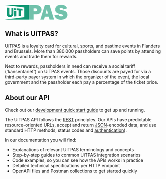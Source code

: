 <!-- focus: false -->

![](../assets/images/uitpas.png)

## What is UiTPAS?

UiTPAS is a loyalty card for cultural, sports, and pastime events in Flanders and Brussels. More than 380.000 passholders can save points by attending events and trade them for rewards.

Next to rewards, passholders in need can receive a social tariff ('kansentarief') on UiTPAS events. Those discounts are payed for via a third-party payer system in which the organizer of the event, the local government and the passholder each pay a percentage of the ticket price.

## About our API

Check out our [development quick start guide](https://publiq.stoplight.io/docs/uitpas/getting-started) to get up and running.

The UiTPAS API follows the [REST](https://en.wikipedia.org/wiki/Representational_state_transfer) principles. Our APIs have predictable resource-oriented URLs, accept and return [JSON](https://www.json.org/json-en.html)-encoded data, and use standard HTTP methods, status codes and [authentication](./authentication.md)).

In our documentation you will find:

* Explanations of relevant UiTPAS terminology and concepts
* Step-by-step guides to common UiTPAS integration scenarios
* Code examples, so you can see how the APIs works in practice
* Detailed technical specifications per HTTP endpoint
* OpenAPI files and Postman collections to get started quickly
